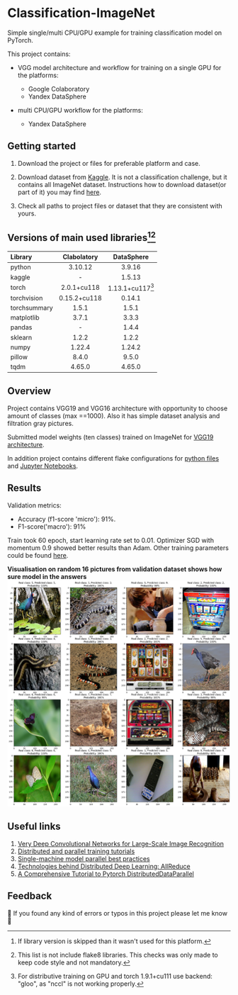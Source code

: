 # Classification-ImageNet 

Simple single/multi CPU/GPU example for training classification model on PyTorch.

This project contains: 
  * VGG model architecture and workflow for training on a single GPU for the platforms:
    * Google Colaboratory
    * Yandex DataSphere

  * multi CPU/GPU workflow for the platforms:
    * Yandex DataSphere
## Getting started
1. Download the project or files for preferable platform and case. 

1. Download dataset from [Kaggle](https://www.kaggle.com/competitions/imagenet-object-localization-challenge/data). It is not a classification challenge, but it contains all ImageNet dataset. Instructions how to download dataset(or part of it) you may find [here](https://github.com/Kaggle/kaggle-api).

1. Check all paths to project files or dataset that they are consistent with yours.

## Versions of main used libraries[^1][^2]

| Library | Clabolatory | DataSphere |
| :--- | :---: | :---: |
| python | 3.10.12 | 3.9.16 | 
| kaggle | - | 1.5.13 |
| torch | 2.0.1+cu118 | 1.13.1+cu117[^3] |
| torchvision | 0.15.2+cu118 | 0.14.1 |
| torchsummary | 1.5.1 | 1.5.1 |
| matplotlib | 3.7.1 |  3.3.3 |
| pandas | - | 1.4.4 | 
| sklearn | 1.2.2 | 1.2.2 |
| numpy | 1.22.4 | 1.24.2 |
| pillow | 8.4.0 | 9.5.0 |
| tqdm | 4.65.0 | 4.65.0 |

[^1]: If library version is skipped than it wasn't used for this platform.

[^2]: This list is not include flake8 libraries. This checks was only made to keep code style and not mandatory.

[^3]: For distributive training on GPU and torch 1.9.1+cu111 use backend: "gloo", as "nccl" is not working properly.

## Overview
  Project contains VGG19 and VGG16 architecture with opportunity to choose amount of classes (max ==1000). Also it has simple dataset analysis and filtration gray pictures.
    
  Submitted model weights (ten classes) trained on ImageNet for [VGG19 architecture](https://arxiv.org/abs/1409.1556).

  In addition project contains different flake configurations for [python files](setup.cfg) and [Jupyter Notebooks](tox.ini).

## Results

Validation metrics:
- Accuracy (f1-score 'micro'):  91%. 
- F1-score('macro'): 91%
 
Train took 60 epoch, start learning rate set to 0.01. Optimizer SGD with momentum 0.9 showed better results than Adam. Other training parameters could be found [here](ColabWorkflow/trainVGGModel.ipynb).


**Visualisation on random 16 pictures from validation dataset shows how sure model in the answers**
![Visualisation](assets/images/example_results.png)


## Useful links

1. [Very Deep Convolutional Networks for Large-Scale Image Recognition](https://arxiv.org/abs/1409.1556)
1. [Distributed and parallel training tutorials](https://pytorch.org/tutorials/distributed/home.html)
1. [Single-machine model parallel best practices](https://pytorch.org/tutorials/intermediate/model_parallel_tutorial.html)
1. [Technologies behind Distributed Deep Learning: AllReduce](https://tech.preferred.jp/en/blog/technologies-behind-distributed-deep-learning-allreduce/)
1. [A Comprehensive Tutorial to Pytorch DistributedDataParallel](https://medium.com/codex/a-comprehensive-tutorial-to-pytorch-distributeddataparallel-1f4b42bb1b51)


## Feedback

:lady_beetle: If you found any kind of errors or typos in this project please let me know :vulcan_salute: